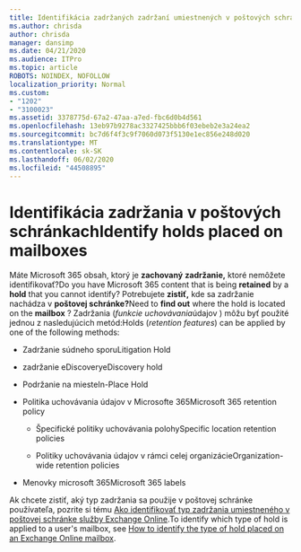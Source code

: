 ```yaml
---
title: Identifikácia zadržaných zadržaní umiestnených v poštových schránkach
ms.author: chrisda
author: chrisda
manager: dansimp
ms.date: 04/21/2020
ms.audience: ITPro
ms.topic: article
ROBOTS: NOINDEX, NOFOLLOW
localization_priority: Normal
ms.custom:
- "1202"
- "3100023"
ms.assetid: 3378775d-67a2-47aa-a7ed-fbc6d0b4d561
ms.openlocfilehash: 13eb97b9278ac3327425bbb6f03ebeb2e3a24ea2
ms.sourcegitcommit: bc7d6f4f3c9f7060d073f5130e1ec856e248d020
ms.translationtype: MT
ms.contentlocale: sk-SK
ms.lasthandoff: 06/02/2020
ms.locfileid: "44508895"
---
```

# <a name="identify-holds-placed-on-mailboxes"></a><span data-ttu-id="55aa9-102">Identifikácia zadržania v poštových schránkach</span><span class="sxs-lookup"><span data-stu-id="55aa9-102">Identify holds placed on mailboxes</span></span>

<span data-ttu-id="55aa9-103">Máte Microsoft 365 obsah, ktorý je **zachovaný** **zadržanie,** ktoré nemôžete identifikovať?</span><span class="sxs-lookup"><span data-stu-id="55aa9-103">Do you have Microsoft 365 content that is being **retained** by a **hold** that you cannot identify?</span></span> <span data-ttu-id="55aa9-104">Potrebujete **zistiť,** kde sa zadržanie nachádza v **poštovej schránke?**</span><span class="sxs-lookup"><span data-stu-id="55aa9-104">Need to **find out** where the hold is located on the **mailbox** ?</span></span> <span data-ttu-id="55aa9-105">Zadržania (*funkcie uchovávania*údajov ) môžu byť použité jednou z nasledujúcich metód:</span><span class="sxs-lookup"><span data-stu-id="55aa9-105">Holds (*retention features*) can be applied by one of the following methods:</span></span>
  
- <span data-ttu-id="55aa9-106">Zadržanie súdneho sporu</span><span class="sxs-lookup"><span data-stu-id="55aa9-106">Litigation Hold</span></span>

- <span data-ttu-id="55aa9-107">zadržanie eDiscovery</span><span class="sxs-lookup"><span data-stu-id="55aa9-107">eDiscovery hold</span></span>

- <span data-ttu-id="55aa9-108">Podržanie na mieste</span><span class="sxs-lookup"><span data-stu-id="55aa9-108">In-Place Hold</span></span>

- <span data-ttu-id="55aa9-109">Politika uchovávania údajov v Microsofte 365</span><span class="sxs-lookup"><span data-stu-id="55aa9-109">Microsoft 365 retention policy</span></span> 

  - <span data-ttu-id="55aa9-110">Špecifické politiky uchovávania polohy</span><span class="sxs-lookup"><span data-stu-id="55aa9-110">Specific location retention policies</span></span>

  - <span data-ttu-id="55aa9-111">Politiky uchovávania údajov v rámci celej organizácie</span><span class="sxs-lookup"><span data-stu-id="55aa9-111">Organization-wide retention policies</span></span>

- <span data-ttu-id="55aa9-112">Menovky microsoft 365</span><span class="sxs-lookup"><span data-stu-id="55aa9-112">Microsoft 365 labels</span></span>

<span data-ttu-id="55aa9-113">Ak chcete zistiť, aký typ zadržania sa použije v poštovej schránke používateľa, pozrite si tému [Ako identifikovať typ zadržania umiestneného v poštovej schránke služby Exchange Online](https://docs.microsoft.com/microsoft-365/compliance/identify-a-hold-on-an-exchange-online-mailbox).</span><span class="sxs-lookup"><span data-stu-id="55aa9-113">To identify which type of hold is applied to a user's mailbox, see [How to identify the type of hold placed on an Exchange Online mailbox](https://docs.microsoft.com/microsoft-365/compliance/identify-a-hold-on-an-exchange-online-mailbox).</span></span>

